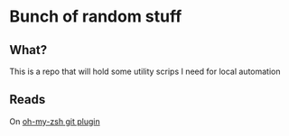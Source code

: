 # Bunch of random stuff

## What?

This is a repo that will hold some utility scrips I need for local automation

## Reads

On [oh-my-zsh git plugin](https://github.com/robbyrussell/oh-my-zsh/wiki/Plugin:git)